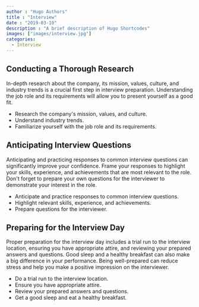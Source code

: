 ```yaml
---
author : "Hugo Authors"
title : "Interview"
date : "2019-03-10"
description : "A brief description of Hugo Shortcodes"
images: ["images/interview.jpg"]
categories: 
  - Interview
---
```



## Conducting a Thorough Research

In-depth research about the company, its mission, values, culture, and industry trends is a crucial first step in interview preparation. Understanding the job role and its requirements will allow you to present yourself as a good fit.

- Research the company's mission, values, and culture.
- Understand industry trends.
- Familiarize yourself with the job role and its requirements.

## Anticipating Interview Questions

Anticipating and practicing responses to common interview questions can significantly improve your confidence. Frame your responses to highlight your skills, experience, and achievements that are most relevant to the role. Don't forget to prepare your own questions for the interviewer to demonstrate your interest in the role.

- Anticipate and practice responses to common interview questions.
- Highlight relevant skills, experience, and achievements.
- Prepare questions for the interviewer.

## Preparing for the Interview Day

Proper preparation for the interview day includes a trial run to the interview location, ensuring you have appropriate attire, and reviewing your prepared answers and questions. Good sleep and a healthy breakfast can also make a big difference in your performance. Being well-prepared can reduce stress and help you make a positive impression on the interviewer.

- Do a trial run to the interview location.
- Ensure you have appropriate attire.
- Review your prepared answers and questions.
- Get a good sleep and eat a healthy breakfast.




<!-- Hugo ships with several [Built-in Shortcodes](https://gohugo.io/content-management/shortcodes/#use-hugos-built-in-shortcodes) for rich content, along with a [Privacy Config](https://gohugo.io/about/hugo-and-gdpr/) and a set of Simple Shortcodes that enable static and no-JS versions of various social media embeds.
more
---

## YouTube Privacy Enhanced Shortcode

{{< youtube ZJthWmvUzzc >}}

<br>

---

## Twitter Simple Shortcode

{{< twitter_simple 1085870671291310081 >}}

<br>

---

## Vimeo Simple Shortcode

{{< vimeo_simple 48912912 >}} -->
